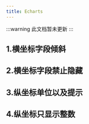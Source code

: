 ```yaml
---
title: Echarts
---
```

:::warning
此文档暂未更新
:::
## 1.横坐标字段倾斜

## 2.横坐标字段禁止隐藏

## 3.纵坐标单位以及提示

## 4.纵坐标只显示整数